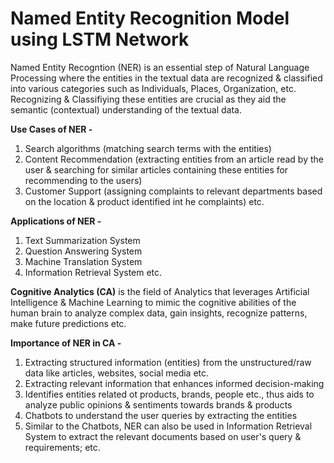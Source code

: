 # Named Entity Recognition Model using LSTM Network
Named Entity Recogntion (NER) is an essential step of Natural Language Processing where the entities in the textual data are recognized & classified into various categories such as Individuals, Places, Organization, etc.
Recognizing & Classifiying these entities are crucial as they aid the semantic (contextual) understanding of the textual data.

**Use Cases of NER -**
1. Search algorithms (matching search terms with the entities)
2. Content Recommendation (extracting entities from an article read by the user & searching for similar articles containing these entities for recommending to the users)
3. Customer Support (assigning complaints to relevant departments based on the location & product identified int he complaints) etc.
   
**Applications of NER -**
1. Text Summarization System
2. Question Answering System
3. Machine Translation System
4. Information Retrieval System etc.
   
**Cognitive Analytics (CA)** is the field of Analytics that leverages Artificial Intelligence & Machine Learning to mimic the cognitive abilities of the human brain to analyze complex data, gain insights, recognize patterns, make future predictions etc.

**Importance of NER in CA -**
1. Extracting structured information (entities) from the unstructured/raw data like articles, websites, social media etc.
2. Extracting relevant information that enhances informed decision-making
3. Identifies entities related ot products, brands, people etc., thus aids to analyze public opinions & sentiments towards brands & products
4. Chatbots to understand the user queries by extracting the entities
5. Similar to the Chatbots, NER can also be used in Information Retrieval System to extract the relevant documents based on user's query & requirements; etc.
